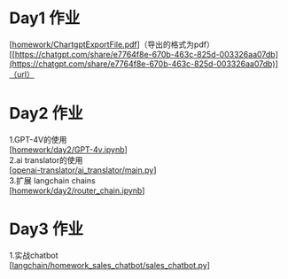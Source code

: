 # Day1 作业

[[homework/ChartgptExportFile.pdf](homework/ChartgptExportFile.pdf)]（导出的格式为pdf）<br/>
[[https://chatgpt.com/share/e7764f8e-670b-463c-825d-003326aa07db](https://chatgpt.com/share/e7764f8e-670b-463c-825d-003326aa07db)]（url）


# Day2 作业
1.GPT-4V的使用<br/>
[[homework/day2/GPT-4v.ipynb](homework/day2/GPT-4v.ipynb)]<br/>
2.ai translator的使用<br/>
[[openai-translator/ai_translator/main.py](openai-translator/ai_translator/main.py)]<br/>
3.扩展 langchain chains<br/>
[[homework/day2/router_chain.ipynb](homework/day2/router_chain.ipynb)]<br/>


# Day3 作业
1.实战chatbot<br/>
[[langchain/homework_sales_chatbot/sales_chatbot.py](langchain/homework_sales_chatbot/sales_chatbot.py)]<br/>